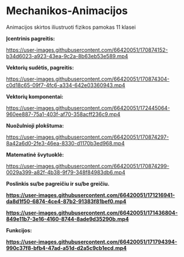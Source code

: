 # Mechanikos-Animacijos
Animacijos skirtos iliustruoti fizikos pamokas 11 klasei

<b>Įcentrinis pagreitis:</b>

https://user-images.githubusercontent.com/66420051/170874152-b34d6023-a923-43ea-9c2a-8b63eb53e589.mp4

<b>Vektorių sudėtis, pagreitis:</b>

https://user-images.githubusercontent.com/66420051/170874304-c0d18c65-09f7-4fc6-a334-642e03360943.mp4

<b>Vektorių komponentai:</b>


https://user-images.githubusercontent.com/66420051/172445064-960ee887-75a1-403f-af70-358acff236c9.mp4


<b>Nuožulnioji plokštuma:</b>

https://user-images.githubusercontent.com/66420051/170874297-8a42a6d0-2fe3-46ea-8330-d1170b3ed968.mp4

<b>Matematinė švytuoklė:</b>

https://user-images.githubusercontent.com/66420051/170874299-0029a399-a82f-4b38-9f79-348f84983db6.mp4

<b> Poslinkis su/be pagreičiu ir su/be greičiu.
  
https://user-images.githubusercontent.com/66420051/171216941-da8d1f50-6874-4ce4-87b2-91383f81bef0.mp4
  

https://user-images.githubusercontent.com/66420051/171436804-849e11b7-3e16-4160-8744-8ade9d35290b.mp4
  
 
  <b>Funkcijos:</b>



https://user-images.githubusercontent.com/66420051/171794394-990c37f8-bfb4-47ad-a51d-d2a5c9cb1ecd.mp4


